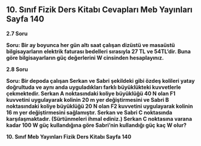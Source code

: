 ## 10. Sınıf Fizik Ders Kitabı Cevapları Meb Yayınları Sayfa 140

**2.7 Soru**

**Soru: Bir ay boyunca her gün altı saat çalışan dizüstü ve masaüstü bilgisayarların elektrik faturası bedelleri sırasıyla 27 TL ve 54TL’dir. Buna göre bilgisayarların güç değerlerini W cinsinden hesaplayınız.**

**2.8 Soru**

**Soru: Bir depoda çalışan Serkan ve Sabri şekildeki gibi özdeş kolileri yatay doğrultuda ve aynı anda uyguladıkları farklı büyüklükteki kuvvetlerle çekmektedir. Serkan A noktasındaki koliye büyüklüğü 40 N olan F1 kuvvetini uygulayarak kolinin 20 m yer değiştirmesini ve Sabri B noktasındaki koliye büyüklüğü 20 N olan F2 kuvvetini uygulayarak kolinin 16 m yer değiştirmesini sağlamıştır. Serkan ve Sabri C noktasında karşılaşmaktadır. (Sürtünmeleri ihmal ediniz.) Serkan C noktasına varana kadar 100 W güç kullandığına göre Sabri’nin kullandığı güç kaç W olur?**

**10. Sınıf Meb Yayınları Fizik Ders Kitabı Sayfa 140**